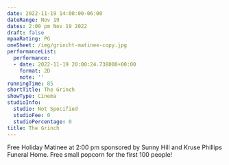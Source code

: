 ```yaml
---
date: 2022-11-19 14:00:00-06:00
dateRange: Nov 19
dates: 2:00 pm Nov 19 2022
draft: false
mpaaRating: PG
oneSheet: /img/grincht-matinee-copy.jpg
performanceList:
  performance:
  - date: 2022-11-19 20:00:24.738000+00:00
    format: 2D
    note: ''
runningTime: 85
shortTitle: The Grinch
showType: Cinema
studioInfo:
  studio: Not Specified
  studioFee: 0
  studioPercentage: 0
title: The Grinch
---
```


F﻿ree Holiday Matinee at 2:00 pm sponsored by Sunny Hill and Kruse Phillips Funeral Home. Free small popcorn for the first 100 people!